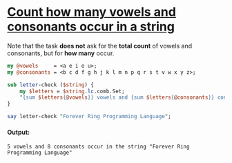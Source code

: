 [1]: https://rosettacode.org/wiki/Count_how_many_vowels_and_consonants_occur_in_a_string

# [Count how many vowels and consonants occur in a string][1]

Note that the task **does not** ask for the **total count** of vowels and consonants, but for **how many** occur.

```perl
my @vowels     = <a e i o u>;
my @consonants = <b c d f g h j k l m n p q r s t v w x y z>;

sub letter-check ($string) {
    my $letters = $string.lc.comb.Set;
    "{sum $letters{@vowels}} vowels and {sum $letters{@consonants}} consonants occur in the string \"$string\"";
}

say letter-check "Forever Ring Programming Language";
```

#### Output:
```
5 vowels and 8 consonants occur in the string "Forever Ring Programming Language"
```
